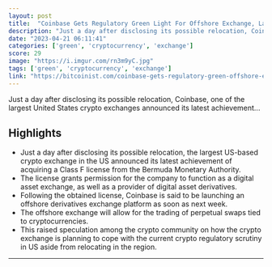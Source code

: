 ```yaml
---
layout: post
title:  "Coinbase Gets Regulatory Green Light For Offshore Exchange, Launch Imminent"
description: "Just a day after disclosing its possible relocation, Coinbase, one of the largest United States crypto exchanges announced its latest achievement..."
date: "2023-04-21 06:11:41"
categories: ['green', 'cryptocurrency', 'exchange']
score: 29
image: "https://i.imgur.com/rn3m9yC.jpg"
tags: ['green', 'cryptocurrency', 'exchange']
link: "https://bitcoinist.com/coinbase-gets-regulatory-green-offshore-exchange/"
---
```


Just a day after disclosing its possible relocation, Coinbase, one of the largest United States crypto exchanges announced its latest achievement...

## Highlights

- Just a day after disclosing its possible relocation, the largest US-based crypto exchange in the US announced its latest achievement of acquiring a Class F license from the Bermuda Monetary Authority.
- The license grants permission for the company to function as a digital asset exchange, as well as a provider of digital asset derivatives.
- Following the obtained license, Coinbase is said to be launching an offshore derivatives exchange platform as soon as next week.
- The offshore exchange will allow for the trading of perpetual swaps tied to cryptocurrencies.
- This raised speculation among the crypto community on how the crypto exchange is planning to cope with the current crypto regulatory scrutiny in US aside from relocating in the region.

---
